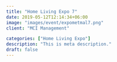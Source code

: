```yaml
---
title: "Home Living Expo 7"
date: 2019-05-12T12:14:34+06:00
image: "images/event/expometmal7.png"
client: "MCI Management"

categories: ["Home Living Expo"]
description: "This is meta description."
draft: false
---
```

